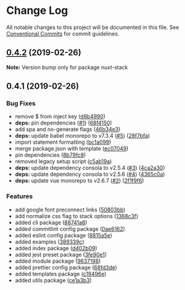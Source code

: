 # Change Log

All notable changes to this project will be documented in this file.
See [Conventional Commits](https://conventionalcommits.org) for commit guidelines.

## [0.4.2](https://github.com/wagerfield/nuxt-stack/compare/v0.4.1...v0.4.2) (2019-02-26)

**Note:** Version bump only for package nuxt-stack

## 0.4.1 (2019-02-26)

### Bug Fixes

- remove \$ from inject key ([d6b4990](https://github.com/wagerfield/nuxt-stack/commit/d6b4990))
- **deps:** pin dependencies ([#1](https://github.com/wagerfield/nuxt-stack/issues/1)) ([68f4150](https://github.com/wagerfield/nuxt-stack/commit/68f4150))
- add spa and no-generate flags ([46b34e3](https://github.com/wagerfield/nuxt-stack/commit/46b34e3))
- **deps:** update babel monorepo to v7.3.4 ([#5](https://github.com/wagerfield/nuxt-stack/issues/5)) ([28f7bfa](https://github.com/wagerfield/nuxt-stack/commit/28f7bfa))
- import statement formatting ([bc1a099](https://github.com/wagerfield/nuxt-stack/commit/bc1a099))
- merge package.json with template ([ec07049](https://github.com/wagerfield/nuxt-stack/commit/ec07049))
- pin dependencies ([8b79fc8](https://github.com/wagerfield/nuxt-stack/commit/8b79fc8))
- removed legacy setup script ([c5ab19a](https://github.com/wagerfield/nuxt-stack/commit/c5ab19a))
- **deps:** update dependency consola to v2.5.4 ([#3](https://github.com/wagerfield/nuxt-stack/issues/3)) ([4ca2a30](https://github.com/wagerfield/nuxt-stack/commit/4ca2a30))
- **deps:** update dependency consola to v2.5.6 ([#4](https://github.com/wagerfield/nuxt-stack/issues/4)) ([4365c0a](https://github.com/wagerfield/nuxt-stack/commit/4365c0a))
- **deps:** update vue monorepo to v2.6.7 ([#2](https://github.com/wagerfield/nuxt-stack/issues/2)) ([2f1f9f6](https://github.com/wagerfield/nuxt-stack/commit/2f1f9f6))

### Features

- add google font preconnect links ([50803bb](https://github.com/wagerfield/nuxt-stack/commit/50803bb))
- add normalize css flag to stack options ([1368c3f](https://github.com/wagerfield/nuxt-stack/commit/1368c3f))
- added cli package ([88741a8](https://github.com/wagerfield/nuxt-stack/commit/88741a8))
- added commitlint config package ([0ae6162](https://github.com/wagerfield/nuxt-stack/commit/0ae6162))
- added eslint config package ([8815a5e](https://github.com/wagerfield/nuxt-stack/commit/8815a5e))
- added examples ([389339c](https://github.com/wagerfield/nuxt-stack/commit/389339c))
- added index package ([d402b09](https://github.com/wagerfield/nuxt-stack/commit/d402b09))
- added jest preset package ([3fe90e1](https://github.com/wagerfield/nuxt-stack/commit/3fe90e1))
- added module package ([9637198](https://github.com/wagerfield/nuxt-stack/commit/9637198))
- added prettier config package ([68fd3de](https://github.com/wagerfield/nuxt-stack/commit/68fd3de))
- added templates package ([c19496e](https://github.com/wagerfield/nuxt-stack/commit/c19496e))
- added utils package ([ce1a3b3](https://github.com/wagerfield/nuxt-stack/commit/ce1a3b3))
